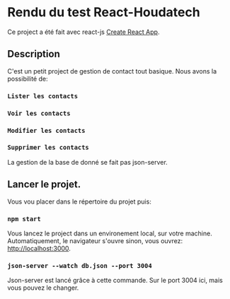# Rendu du test React-Houdatech

Ce project a été fait avec react-js [Create React App](https://github.com/facebook/create-react-app).


## Description
C'est un petit project de gestion de contact tout basique.
Nous avons la possibilité de: 
### `Lister les contacts`
### `Voir les contacts`
### `Modifier les contacts`
### `Supprimer les contacts`
La gestion de la base de donné se fait pas json-server.


## Lancer le projet.

Vous vou placer dans le répertoire du projet puis:

### `npm start`

Vous lancez le project dans un environement local, sur votre machine.\
Automatiquement, le navigateur s'ouvre sinon, vous ouvrez: [http://localhost:3000](http://localhost:3000).



### `json-server --watch db.json --port 3004`

Json-server est lancé grâce à cette commande. Sur le port 3004 ici, mais vous pouvez le changer.







